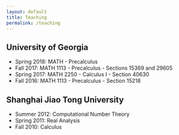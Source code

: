 ```yaml
---
layout: default
title: Teaching
permalink: /teaching
---
```


## University of Georgia
* Spring 2018: MATH - Precalculus
* Fall 2017: MATH 1113 - Precalculus - Sections 15369 and 29605
* Spring 2017: MATH 2250 - Calculus I - Section 40630
* Fall 2016: MATH 1113 - Precalculus - Section 15218

## Shanghai Jiao Tong University
* Summer 2012: Computational Number Theory
* Spring 2011: Real Analysis
* Fall 2010: Calculus
